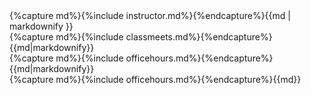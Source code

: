 <div class="container">
<div class="row text-left">
  {%capture md%}{%include instructor.md%}{%endcapture%}{{md | markdownify }}
</div>
<div class="row text-left">
  <div class="col-md-6 ">
    {%capture md%}{%include classmeets.md%}{%endcapture%}{{md|markdownify}}
  </div>
  <div class="col-md-6 ">
    {%capture md%}{%include officehours.md%}{%endcapture%}{{md|markdownify}}
  </div>
</div>
</div>
  {%capture md%}{%include officehours.md%}{%endcapture%}{{md}}
